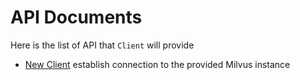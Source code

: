 # API Documents

Here is the list of API that `Client` will provide

- [New Client](new_client.md) establish connection to the provided Milvus instance

